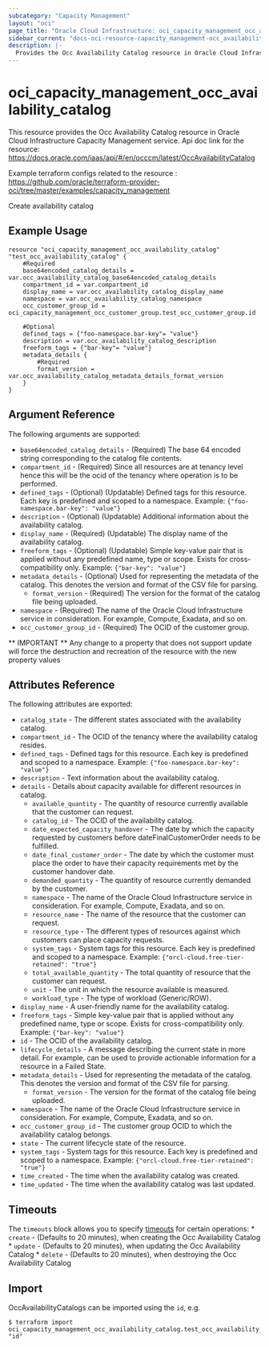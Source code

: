 ```yaml
---
subcategory: "Capacity Management"
layout: "oci"
page_title: "Oracle Cloud Infrastructure: oci_capacity_management_occ_availability_catalog"
sidebar_current: "docs-oci-resource-capacity_management-occ_availability_catalog"
description: |-
  Provides the Occ Availability Catalog resource in Oracle Cloud Infrastructure Capacity Management service
---
```


# oci_capacity_management_occ_availability_catalog
This resource provides the Occ Availability Catalog resource in Oracle Cloud Infrastructure Capacity Management service.
Api doc link for the resource: https://docs.oracle.com/iaas/api/#/en/occcm/latest/OccAvailabilityCatalog

Example terraform configs related to the resource : https://github.com/oracle/terraform-provider-oci/tree/master/examples/capacity_management

Create availability catalog

## Example Usage

```hcl
resource "oci_capacity_management_occ_availability_catalog" "test_occ_availability_catalog" {
	#Required
	base64encoded_catalog_details = var.occ_availability_catalog_base64encoded_catalog_details
	compartment_id = var.compartment_id
	display_name = var.occ_availability_catalog_display_name
	namespace = var.occ_availability_catalog_namespace
	occ_customer_group_id = oci_capacity_management_occ_customer_group.test_occ_customer_group.id

	#Optional
	defined_tags = {"foo-namespace.bar-key"= "value"}
	description = var.occ_availability_catalog_description
	freeform_tags = {"bar-key"= "value"}
	metadata_details {
		#Required
		format_version = var.occ_availability_catalog_metadata_details_format_version
	}
}
```

## Argument Reference

The following arguments are supported:

* `base64encoded_catalog_details` - (Required) The base 64 encoded string corresponding to the catalog file contents.
* `compartment_id` - (Required) Since all resources are at tenancy level hence this will be the ocid of the tenancy where operation is to be performed.
* `defined_tags` - (Optional) (Updatable) Defined tags for this resource. Each key is predefined and scoped to a namespace. Example: `{"foo-namespace.bar-key": "value"}` 
* `description` - (Optional) (Updatable) Additional information about the availability catalog.
* `display_name` - (Required) (Updatable) The display name of the availability catalog.
* `freeform_tags` - (Optional) (Updatable) Simple key-value pair that is applied without any predefined name, type or scope. Exists for cross-compatibility only. Example: `{"bar-key": "value"}` 
* `metadata_details` - (Optional) Used for representing the metadata of the catalog. This denotes the version and format of the CSV file for parsing.
	* `format_version` - (Required) The version for the format of the catalog file being uploaded.
* `namespace` - (Required) The name of the Oracle Cloud Infrastructure service in consideration. For example, Compute, Exadata, and so on.
* `occ_customer_group_id` - (Required) The OCID of the customer group.


** IMPORTANT **
Any change to a property that does not support update will force the destruction and recreation of the resource with the new property values

## Attributes Reference

The following attributes are exported:

* `catalog_state` - The different states associated with the availability catalog.
* `compartment_id` - The OCID of the tenancy where the availability catalog resides.
* `defined_tags` - Defined tags for this resource. Each key is predefined and scoped to a namespace. Example: `{"foo-namespace.bar-key": "value"}` 
* `description` - Text information about the availability catalog.
* `details` - Details about capacity available for different resources in catalog.
	* `available_quantity` - The quantity of resource currently available that the customer can request.
	* `catalog_id` - The OCID of the availability catalog.
	* `date_expected_capacity_handover` - The date by which the capacity requested by customers before dateFinalCustomerOrder needs to be fulfilled.
	* `date_final_customer_order` - The date by which the customer must place the order to have their capacity requirements met by the customer handover date.
	* `demanded_quantity` - The quantity of resource currently demanded by the customer.
	* `namespace` - The name of the Oracle Cloud Infrastructure service in consideration. For example, Compute, Exadata, and so on. 
	* `resource_name` - The name of the resource that the customer can request.
	* `resource_type` - The different types of resources against which customers can place capacity requests.
	* `system_tags` - System tags for this resource. Each key is predefined and scoped to a namespace. Example: `{"orcl-cloud.free-tier-retained": "true"}` 
	* `total_available_quantity` - The total quantity of resource that the customer can request.
	* `unit` - The unit in which the resource available is measured.
	* `workload_type` - The type of workload (Generic/ROW).
* `display_name` - A user-friendly name for the availability catalog.
* `freeform_tags` - Simple key-value pair that is applied without any predefined name, type or scope. Exists for cross-compatibility only. Example: `{"bar-key": "value"}` 
* `id` - The OCID of the availability catalog.
* `lifecycle_details` - A message describing the current state in more detail. For example, can be used to provide actionable information for a resource in a Failed State.
* `metadata_details` - Used for representing the metadata of the catalog. This denotes the version and format of the CSV file for parsing.
	* `format_version` - The version for the format of the catalog file being uploaded.
* `namespace` - The name of the Oracle Cloud Infrastructure service in consideration. For example, Compute, Exadata, and so on. 
* `occ_customer_group_id` - The customer group OCID to which the availability catalog belongs.
* `state` - The current lifecycle state of the resource.
* `system_tags` - System tags for this resource. Each key is predefined and scoped to a namespace. Example: `{"orcl-cloud.free-tier-retained": "true"}` 
* `time_created` - The time when the availability catalog was created.
* `time_updated` - The time when the availability catalog was last updated.

## Timeouts

The `timeouts` block allows you to specify [timeouts](https://registry.terraform.io/providers/oracle/oci/latest/docs/guides/changing_timeouts) for certain operations:
	* `create` - (Defaults to 20 minutes), when creating the Occ Availability Catalog
	* `update` - (Defaults to 20 minutes), when updating the Occ Availability Catalog
	* `delete` - (Defaults to 20 minutes), when destroying the Occ Availability Catalog


## Import

OccAvailabilityCatalogs can be imported using the `id`, e.g.

```
$ terraform import oci_capacity_management_occ_availability_catalog.test_occ_availability_catalog "id"
```

